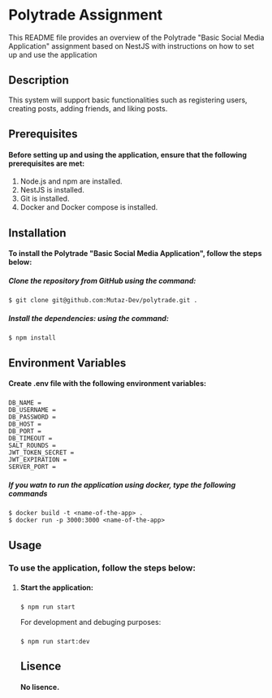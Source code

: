 # Polytrade Assignment
This README file provides an overview of the Polytrade "Basic Social Media Application" assignment based on NestJS with instructions on how to set up and use the application

## Description
This system will support basic functionalities such as registering users, creating posts, adding friends, and liking posts.


## Prerequisites
#### Before setting up and using the application, ensure that the following prerequisites are met:
<ol>
<li>Node.js and npm are installed.</li>
<li>NestJS is installed.</li>
<li>Git is installed.</li>
<li>Docker and Docker compose is installed.</li>
</ol>

## Installation
#### To install the Polytrade "Basic Social Media Application", follow the steps below:

##### Clone the repository from GitHub using the command:
###
    $ git clone git@github.com:Mutaz-Dev/polytrade.git .

##### Install the dependencies: using the command:
###
    $ npm install

## Environment Variables
#### Create .env file with the following environment variables:
###
    DB_NAME = 
    DB_USERNAME = 
    DB_PASSWORD = 
    DB_HOST = 
    DB_PORT =   
    DB_TIMEOUT =
    SALT_ROUNDS = 
    JWT_TOKEN_SECRET = 
    JWT_EXPIRATION = 
    SERVER_PORT =  


##### If you watn to run the application using docker, type the following commands
###
    $ docker build -t <name-of-the-app> .
    $ docker run -p 3000:3000 <name-of-the-app>


## Usage
### To use the application, follow the steps below:
<ol>
<li>
<h4>Start the application:</h4>

###
    $ npm run start

<p>For development and debuging purposes:</p>

###
    $ npm run start:dev
</li>


## Lisence
#### No lisence.